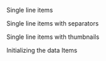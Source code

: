 Single line items
<snippet id='ext-listview-basic-html'/>

Single line items with separators
<snippet id='ext-listview-borders-html'/>

Single line items with thumbnails
<snippet id='ext-listview-thumbs-html'/>

Initializing the data Items
<snippet id='ext-listview-basic-code'/>